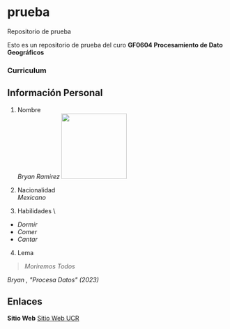 # prueba
Repositorio de prueba

Esto es un repositorio de prueba del curo **GF0604 Procesamiento de Dato Geográficos**

### Curriculum

## Información Personal
1. Nombre \
*Bryan Ramirez* <img src= "https://egw.news/uploads/cache/news/750/1673254263864-16x9.jpg" width="150">

2. Nacionalidad \
*Mexicano*

3. Habilidades \
- *Dormir*
- *Comer*
- *Cantar*

4. Lema
> *Moriremos Todos*  

*Bryan , "Procesa Datos" (2023)*

## Enlaces

**Sitio Web** [Sitio Web UCR](https://www.ucr.ac.cr/)
